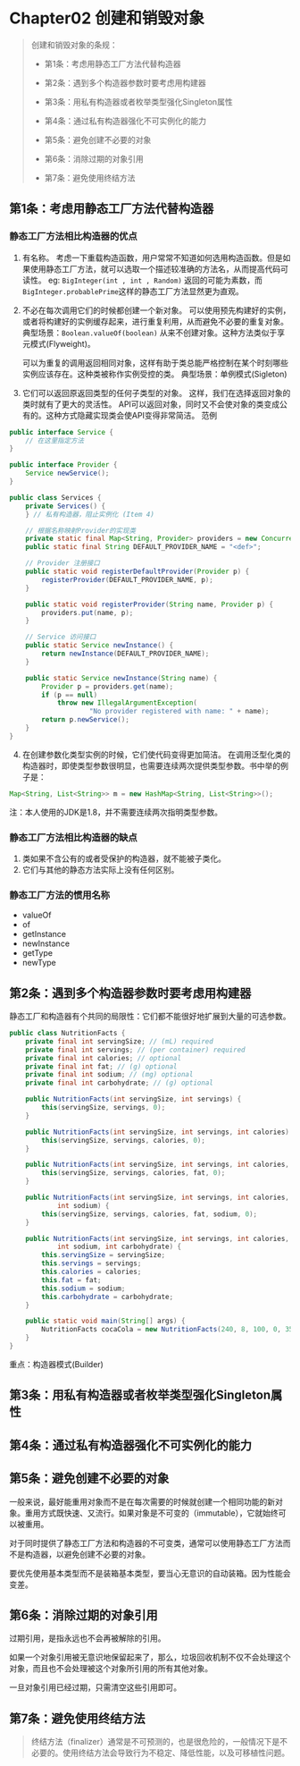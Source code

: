 # Chapter02 创建和销毁对象

> 创建和销毁对象的条规：
>
> - 第1条：考虑用静态工厂方法代替构造器
> - 第2条：遇到多个构造器参数时要考虑用构建器
>
> - 第3条：用私有构造器或者枚举类型强化Singleton属性
>
> - 第4条：通过私有构造器强化不可实例化的能力
>
> - 第5条：避免创建不必要的对象
>
> - 第6条：消除过期的对象引用
>
> - 第7条：避免使用终结方法
>

## 第1条：考虑用静态工厂方法代替构造器

### 静态工厂方法相比构造器的优点

1. 有名称。
   考虑一下重载构造函数，用户常常不知道如何选用构造函数。但是如果使用静态工厂方法，就可以选取一个描述较准确的方法名，从而提高代码可读性。
   eg: `BigInteger(int , int , Random)` 返回的可能为素数，而`BigInteger.probablePrime`这样的静态工厂方法显然更为直观。

2. 不必在每次调用它们的时候都创建一个新对象。
   可以使用预先构建好的实例，或者将构建好的实例缓存起来，进行重复利用，从而避免不必要的重复对象。
   典型场景：`Boolean.valueOf(boolean)` 从来不创建对象。这种方法类似于享元模式(Flyweight)。

   可以为重复的调用返回相同对象，这样有助于类总能严格控制在某个时刻哪些实例应该存在。这种类被称作实例受控的类。
   典型场景：单例模式(Sigleton)

3. 它们可以返回原返回类型的任何子类型的对象。
   这样，我们在选择返回对象的类时就有了更大的灵活性。
   API可以返回对象，同时又不会使对象的类变成公有的。这种方式隐藏实现类会使API变得非常简洁。
   范例
```java
public interface Service {
	// 在这里指定方法
}

public interface Provider {
	Service newService();
}

public class Services {
	private Services() {
	} // 私有构造器，阻止实例化 (Item 4)

	// 根据名称映射Provider的实现类
	private static final Map<String, Provider> providers = new ConcurrentHashMap<String, Provider>();
	public static final String DEFAULT_PROVIDER_NAME = "<def>";

	// Provider 注册接口
	public static void registerDefaultProvider(Provider p) {
		registerProvider(DEFAULT_PROVIDER_NAME, p);
	}

	public static void registerProvider(String name, Provider p) {
		providers.put(name, p);
	}

	// Service 访问接口
	public static Service newInstance() {
		return newInstance(DEFAULT_PROVIDER_NAME);
	}

	public static Service newInstance(String name) {
		Provider p = providers.get(name);
		if (p == null)
			throw new IllegalArgumentException(
					"No provider registered with name: " + name);
		return p.newService();
	}
}
```

4. 在创建参数化类型实例的时候，它们使代码变得更加简洁。
   在调用泛型化类的构造器时，即使类型参数很明显，也需要连续两次提供类型参数。书中举的例子是：

```java
Map<String, List<String>> m = new HashMap<String, List<String>>();
```

   注：本人使用的JDK是1.8，并不需要连续两次指明类型参数。

### 静态工厂方法相比构造器的缺点

1. 类如果不含公有的或者受保护的构造器，就不能被子类化。
2. 它们与其他的静态方法实际上没有任何区别。

### 静态工厂方法的惯用名称

- valueOf
- of
- getInstance
- newInstance
- getType
- newType


## 第2条：遇到多个构造器参数时要考虑用构建器

静态工厂和构造器有个共同的局限性：它们都不能很好地扩展到大量的可选参数。

```java
public class NutritionFacts {
	private final int servingSize; // (mL) required
	private final int servings; // (per container) required
	private final int calories; // optional
	private final int fat; // (g) optional
	private final int sodium; // (mg) optional
	private final int carbohydrate; // (g) optional

	public NutritionFacts(int servingSize, int servings) {
		this(servingSize, servings, 0);
	}

	public NutritionFacts(int servingSize, int servings, int calories) {
		this(servingSize, servings, calories, 0);
	}

	public NutritionFacts(int servingSize, int servings, int calories, int fat) {
		this(servingSize, servings, calories, fat, 0);
	}

	public NutritionFacts(int servingSize, int servings, int calories, int fat,
			int sodium) {
		this(servingSize, servings, calories, fat, sodium, 0);
	}

	public NutritionFacts(int servingSize, int servings, int calories, int fat,
			int sodium, int carbohydrate) {
		this.servingSize = servingSize;
		this.servings = servings;
		this.calories = calories;
		this.fat = fat;
		this.sodium = sodium;
		this.carbohydrate = carbohydrate;
	}

	public static void main(String[] args) {
		NutritionFacts cocaCola = new NutritionFacts(240, 8, 100, 0, 35, 27);
	}
}
```

重点：构造器模式(Builder)

## 第3条：用私有构造器或者枚举类型强化Singleton属性

## 第4条：通过私有构造器强化不可实例化的能力

## 第5条：避免创建不必要的对象

一般来说，最好能重用对象而不是在每次需要的时候就创建一个相同功能的新对象。重用方式既快速、又流行。如果对象是不可变的（immutable），它就始终可以被重用。

对于同时提供了静态工厂方法和构造器的不可变类，通常可以使用静态工厂方法而不是构造器，以避免创建不必要的对象。

要优先使用基本类型而不是装箱基本类型，要当心无意识的自动装箱。因为性能会变差。

## 第6条：消除过期的对象引用

过期引用，是指永远也不会再被解除的引用。

如果一个对象引用被无意识地保留起来了，那么，垃圾回收机制不仅不会处理这个对象，而且也不会处理被这个对象所引用的所有其他对象。

一旦对象引用已经过期，只需清空这些引用即可。

## 第7条：避免使用终结方法

> 终结方法（finalizer）通常是不可预测的，也是很危险的，一般情况下是不必要的。使用终结方法会导致行为不稳定、降低性能，以及可移植性问题。